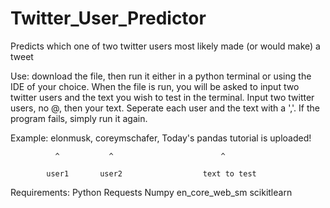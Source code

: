 # Twitter_User_Predictor

Predicts which one of two twitter users most likely made (or would make) a tweet

Use: download the file, then run it either in a python terminal or using the IDE of your choice.
When the file is run, you will be asked to input two twitter users and the text you wish to test in the terminal.  Input two twitter users, no @, then your text.
Seperate each user and the text with a ','.
If the program fails, simply run it again.

Example: elonmusk, coreymschafer, Today's pandas tutorial is uploaded!

              ^           ^                        ^
            
            user1       user2                  text to test

Requirements:
            Python
            Requests
            Numpy
            en_core_web_sm
            scikitlearn
